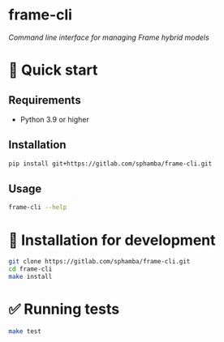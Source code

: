# frame-cli

_Command line interface for managing Frame hybrid models_


# 🐇 Quick start

## Requirements

- Python 3.9 or higher


## Installation

```bash
pip install git+https://gitlab.com/sphamba/frame-cli.git
```

## Usage

```bash
frame-cli --help
```


# 💾 Installation for development

```bash
git clone https://gitlab.com/sphamba/frame-cli.git
cd frame-cli
make install
```


# ✅ Running tests

```bash
make test
```
